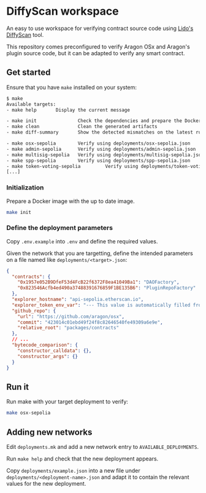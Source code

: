 # DiffyScan workspace

An easy to use workspace for verifying contract source code using [Lido's DiffyScan](https://github.com/lidofinance/diffyscan) tool.

This repository comes preconfigured to verify Aragon OSx and Aragon's plugin source code, but it can be adapted to verify any smart contract.

## Get started

Ensure that you have `make` installed on your system:

```sh
$ make
Available targets:
- make help       Display the current message

- make init               Check the dependencies and prepare the Docker image
- make clean              Clean the generated artifacts
- make diff-summary       Show the detected mismatches on the latest run under ./digest

- make osx-sepolia        Verify using deployments/osx-sepolia.json
- make admin-sepolia      Verify using deployments/admin-sepolia.json
- make multisig-sepolia   Verify using deployments/multisig-sepolia.json
- make spp-sepolia        Verify using deployments/spp-sepolia.json
- make token-voting-sepolia         Verify using deployments/token-voting-sepolia.json
[...]
```

### Initialization

Prepare a Docker image with the up to date image.

```sh
make init
```

### Define the deployment parameters

Copy `.env.example` into `.env` and define the required values.

Given the network that you are targetting, define the intended parameters on a file named like `deployments/<target>.json`:

```json
{
  "contracts": {
    "0x1957e052B9DfeF53d4FcB22f6372F8ea41049Ba1": "DAOFactory",
    "0x823546Acfb4ed490a37488391676859F1BE135B6": "PluginRepoFactory"
  },
  "explorer_hostname": "api-sepolia.etherscan.io",
  "explorer_token_env_var": "--- This value is automatically filled from .env ---",
  "github_repo": {
    "url": "https://github.com/aragon/osx",
    "commit": "423014c01ebd49f24f8c82646540fe49309a6e9e",
    "relative_root": "packages/contracts"
  },
  // ...
  "bytecode_comparison": {
    "constructor_calldata": {},
    "constructor_args": {}
  }
}
```


## Run it

Run make with your target deployment to verify:

```sh
make osx-sepolia
```

## Adding new networks

Edit `deployments.mk` and add a new network entry to `AVAILABLE_DEPLOYMENTS`.

Run `make help` and check that the new deployment appears.

Copy `deployments/example.json` into a new file under `deployments/<deployment-name>.json` and adapt it to contain the relevant values for the new deployment.
